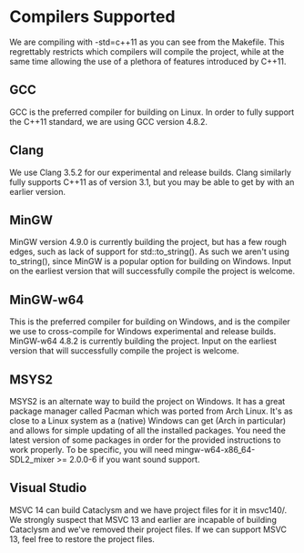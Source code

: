 # Compilers Supported

We are compiling with -std=c++11 as you can see from the Makefile.
This regrettably restricts which compilers will compile the project, while at the same time allowing the use of a plethora of features introduced by C++11.

## GCC

GCC is the preferred compiler for building on Linux.
In order to fully support the C++11 standard, we are using GCC version 4.8.2.

## Clang

We use Clang 3.5.2 for our experimental and release builds.
Clang similarly fully supports C++11 as of version 3.1, but you may be able to get by with an earlier version.

## MinGW

MinGW version 4.9.0 is currently building the project, but has a few rough edges, such as lack of support for std::to_string().  As such we aren't using to_string(), since MinGW is a popular option for building on Windows.  Input on the earliest version that will successfully compile the project is welcome.

## MinGW-w64

This is the preferred compiler for building on Windows, and is the compiler we use to cross-compile for Windows experimental and release builds.
MinGW-w64 4.8.2 is currently building the project.  Input on the earliest version that will successfully compile the project is welcome.

## MSYS2

MSYS2 is an alternate way to build the project on Windows. It has a great package manager called Pacman which was ported from Arch Linux. It's as close to a Linux system as a (native) Windows can get (Arch in particular) and allows for simple updating of all the installed packages. You need the latest version of some packages in order for the provided instructions to work properly. To be specific, you will need mingw-w64-x86_64-SDL2_mixer >= 2.0.0-6 if you want sound support.

## Visual Studio

MSVC 14 can build Cataclysm and we have project files for it in msvc140/.  We strongly suspect that MSVC 13 and earlier are incapable of building Cataclysm and we've removed their project files.  If we can support MSVC 13, feel free to restore the project files.
